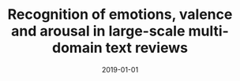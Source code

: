 ---
# Documentation: https://wowchemy.com/docs/managing-content/

title: Recognition of emotions, valence and arousal in large-scale multi-domain text
  reviews
subtitle: ''
summary: ''
authors:
- kocon
- janz
- Piotr D. Miłkowski
- Monika Riegel
- Małgorzata Wierzba
- Artur Marchewka
- Agnieszka Czoska
- Damian Grimling
- Barbara Konat
- Konrad Juszczyk
- Katarzyna Klessa
- piasecki
tags: []
categories: []
date: '2019-01-01'
lastmod: 2022-10-07T05:07:19Z
featured: false
draft: false

# Featured image
# To use, add an image named `featured.jpg/png` to your page's folder.
# Focal points: Smart, Center, TopLeft, Top, TopRight, Left, Right, BottomLeft, Bottom, BottomRight.
image:
  caption: ''
  focal_point: ''
  preview_only: false

# Projects (optional).
#   Associate this post with one or more of your projects.
#   Simply enter your project's folder or file name without extension.
#   E.g. `projects = ["internal-project"]` references `content/project/deep-learning/index.md`.
#   Otherwise, set `projects = []`.
projects: []
publishDate: '2022-10-07T05:07:18.156396Z'
publication_types:
- '6'
abstract: ''
publication: '*Human language technologies as a challenge for computer science and
  linguistics - 2019*'
url_pdf: http://tools.clarin-pl.eu/share/ebook_ltc-2019.pdf
---